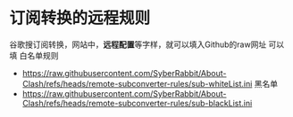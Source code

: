 # 订阅转换的远程规则
谷歌搜订阅转换，网站中，**远程配置**等字样，就可以填入Github的raw网址
可以填
白名单规则
- https://raw.githubusercontent.com/SyberRabbit/About-Clash/refs/heads/remote-subconverter-rules/sub-whiteList.ini
黑名单
- https://raw.githubusercontent.com/SyberRabbit/About-Clash/refs/heads/remote-subconverter-rules/sub-blackList.ini
